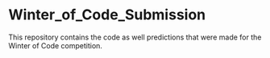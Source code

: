 # Winter_of_Code_Submission
This repository contains the code as well predictions that were made for the Winter of Code competition.
